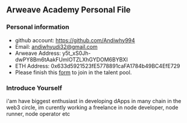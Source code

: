 ## Arweave Academy Personal File

### Personal information

- github account: https://github.com/Andiwhy994
- Email: andiwhyudi32@gmail.com
- Arweave Address: y5t_xS0Jh-dwPY8Bm6tAakFUmlOTZLXhGYDOM6BYBXI
- ETH Address: 0x633d5921523fE5778891caFA1784b49BC4EfE729
- Please finish this [form](https://docs.google.com/forms/d/e/1FAIpQLSfWA5fIIcBgmRppm3jNz5vmf9Mai_QMVil-2pO4r7YKn_Zhtw/viewform?usp=sf_link) to join in the talent pool.

### Introduce Yourself
 i'am have biggest enthusiast in developing dApps in many chain in the web3 circle, im curently working a freelance in node developer, node runner, node operator etc
